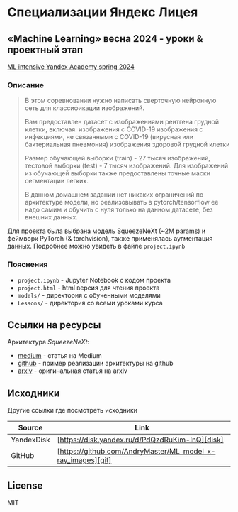 # Специализации Яндекс Лицея
## «Machine Learning» весна 2024 - уроки & проектный этап

[ML intensive Yandex Academy spring 2024][intensive]

### Описание

> В этом соревновании нужно написать сверточную нейронную сеть для классификации изображений.
> 
> Вам предоставлен датасет с изображениями рентгена грудной клетки, включая: изображения с COVID-19
> изображения с инфекциями, не связанными с COVID-19 (вирусная или бактериальная пневмония)
> изображения здоровой грудной клетки
> 
> Размер обучающей выборки (train) - 27 тысяч изображений, тестовой выборки (test) - 7 тысяч изображений.
> Для изображений из обучающей выборки также предоставлены точные маски сегментации легких.
> 
> В данном домашнем задании нет никаких ограничений по архитектуре модели, но реализовывать в pytorch/tensorflow её надо самим и обучить с нуля только на данном датасете, без внешних данных.

Для проекта была выбрана модель SqueezeNeXt (~2M params) и 
феймворк PyTorch (& torchvision), также применялась аугментация данных.
Подробнее можно увидеть в файле `project.ipynb` 

### Пояснения

- `project.ipynb` - Jupyter Notebook с кодом проекта
- `project.html` - html версия для чтения проекта
- `models/` - директория с обученными моделями
- `Lessons/` - директория со всеми уроками курса

## Ссылки на ресурсы

Архитектура _SqueezeNeXt_:

- [medium] - статья на Medium
- [github] - пример реализации архитектуры на github
- [arxiv] - оригинальная статья на arxiv

## Исходники

Другие ссылки где посмотреть исходники

| Source | Link |
| ------ | ------ |
| YandexDisk | [https://disk.yandex.ru/d/PdQzdRuKim-lnQ][disk] |
| GitHub | [https://github.com/AndryMaster/ML_model_x-ray_images][git] |

## License
MIT


   [intensive]: <https://www.kaggle.com/competitions/ml-intensive-yandex-academy-spring-2024/overview>
   [disk]: <https://disk.yandex.ru/d/PdQzdRuKim-lnQ>
   [git]: <https://github.com/AndryMaster/ML_model_x-ray_images>
   
   [medium]: <https://sh-tsang.medium.com/reading-squeezenext-hardware-aware-neural-network-design-image-classification-3fc8d1d3f76>
   [github]: <https://github.com/osmr/imgclsmob/blob/c03fa67de3c9e454e9b6d35fe9cbb6b15c28fda7/pytorch/pytorchcv/models/squeezenext.py>
   [arxiv]: <https://arxiv.org/abs/1803.10615>
